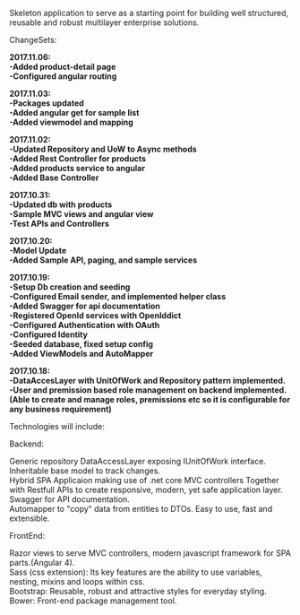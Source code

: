 Skeleton application to serve as a starting point for building well structured, reusable and robust multilayer enterprise solutions.

ChangeSets:   
  
**2017.11.06:**  
**-Added product-detail page**  
**-Configured angular routing**  
  
**2017.11.03:**  
**-Packages updated**  
**-Added angular get for sample list**  
**-Added viewmodel and mapping**  
  
**2017.11.02:**    
**-Updated Repository and UoW to Async methods**    
**-Added Rest Controller for products**    
**-Added products service to angular**  
**-Added Base Controller**  

**2017.10.31:**  
**-Updated db with products**  
**-Sample MVC views and angular view**  
**-Test APIs and Controllers**

**2017.10.20:**  
**-Model Update**  
**-Added Sample API, paging, and sample services**  

**2017.10.19:**  
**-Setup Db creation and seeding**  
**-Configured Email sender, and implemented helper class**  
**-Added Swagger for api documentation**  
**-Registered OpenId services with OpenIddict**  
**-Configured Authentication with OAuth**  
**-Configured Identity**  
**-Seeded database, fixed setup config**  
**-Added ViewModels and AutoMapper**  

**2017.10.18:**  
**-DataAccesLayer with UnitOfWork and Repository pattern implemented.**  
**-User and premission based role management on backend implemented.(Able to create and manage roles, premissions etc so it is configurable for any business requirement)**  
  
  
  
  
  
Technologies will include:   

Backend:    
            
Generic repository DataAccessLayer exposing IUnitOfWork interface.    
Inheritable base model to track changes.    
Hybrid SPA Applicaion making use of .net core MVC controllers Together with Restfull APIs to create responsive, modern, yet safe application layer.   
Swagger for API documentation.    
Automapper to "copy" data from entities to DTOs. Easy to use, fast and extensible.    
        
        
             
FrontEnd:   
            
Razor views to serve MVC controllers, modern javascript framework for SPA parts.(Angular 4).    
Sass (css extension):  Its key features are the ability to use variables, nesting, mixins and loops within css.   
Bootstrap: Reusable, robust and attractive styles for everyday styling.   
Bower: Front-end package management tool.



